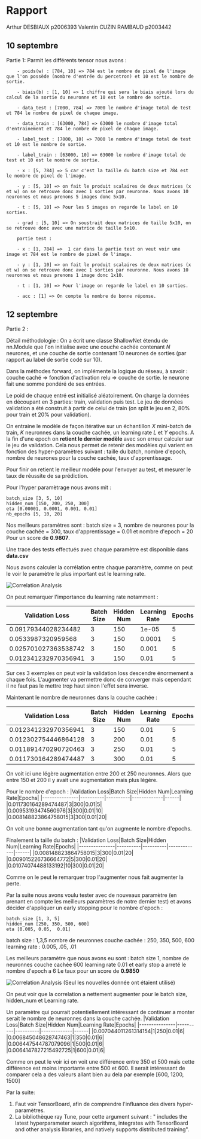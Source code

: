 # Rapport
Arthur DESBIAUX p2006393
Valentin CUZIN RAMBAUD p2003442
## 10 septembre

Partie 1:
    Parmit les différents tensor nous avons :

        - poids(w) : [784, 10] => 784 est le nombre de pixel de l'image que l'on possède (nombre d'entrée du percetron) et 10 est le nombre de sortie.

        - biais(b) : [1, 10] => 1 chiffre qui sera le biais ajouté lors du calcul de la sortie du neuronne et 10 est le nombre de sortie.

        - data_test : [7000, 784] => 7000 le nombre d'image total de test et 784 le nombre de pixel de chaque image.

        - data_train : [63000, 784] => 63000 le nombre d'image total d'entrainement et 784 le nombre de pixel de chaque image.

        - label_test : [7000, 10] => 7000 le nombre d'image total de test et 10 est le nombre de sortie.

        - label_train : [63000, 10] => 63000 le nombre d'image total de test et 10 est le nombre de sortie.

        - x : [5, 784] => 5 car c'est la taille du batch size et 784 est  le nombre de pixel de l'image.

        - y : [5, 10] => on fait le produit scalaires de deux matrices (x et w) on se retrouve donc avec 1 sorties par neuronne. Nous avons 10 neuronnes et nous prenons 5 images donc 5x10. 

        - t : [5, 10] => Pour les 5 images on regarde le label en 10 sorties.

        - grad : [5, 10] => On soustrait deux matrices de taille 5x10, on se retrouve donc avec une matrice de taille 5x10.

        partie test :

        - x : [1, 784] =>  1 car dans la partie test on veut voir une image et 784 est le nombre de pixel de l'image.

        - y : [1, 10] => on fait le produit scalaires de deux matrices (x et w) on se retrouve donc avec 1 sorties par neuronne. Nous avons 10 neuronnes et nous prenons 1 image donc 1x10. 

        - t : [1, 10] => Pour l'image on regarde le label en 10 sorties.

        - acc : [1] => On compte le nombre de bonne réponse.
## 12 septembre
Partie 2 :

Détail méthodologie : On a écrit une classe ShallowNet étendu de nn.Module que l'on initialise avec une couche cachée contenant $N$ neurones, et une couche de sortie contenant 10 neurones de sorties (par rapport au label de sortie codé sur 10). 

Dans la méthodes forward, on implémente la logique du réseau, à savoir : couche caché => fonction d'activation relu => couche de sortie. le neurone fait une somme pondéré de ses entrées. 

Le poid de chaque entré est initialisé aléatoirement. On charge la données en découpant en 3 parties: train, validation puis test. Le jeu de données validation a été construit à partir de celui de train (on split le jeu en 2, 80% pour train et 20% pour validation).

On entraine le modèle de façon itérative sur un échantillon $X$ mini-batch de train, $K$ neuronnes dans la couche cachée, un learning rate $L$ et $Y$ epochs. A la fin d'une epoch on **retient le dernier modèle** avec son erreur calculer sur le jeu de validation. Cela nous permet de retenir des modèles qui varient en fonction des hyper-paramètres suivant : taille du batch, nombre d'epoch, nombre de neurones pour la couche cachée, taux d'apprentissage.

Pour finir on retient le meilleur modèle pour l'envoyer au test, et mesurer le taux de réussite de sa prédiction.


Pour l'hyper paramètrage nous avons mit : 
```
batch_size [3, 5, 10]
hidden_num [150, 200, 250, 300]
eta [0.00001, 0.0001, 0.001, 0.01]
nb_epochs [5, 10, 20]
```
Nos meilleurs paramètres sont :
batch size = 3, nombre de neurones pour la couche cachée = 300, taux d'apprentissage = 0.01 et nombre d'epoch = 20
Pour un score de **0.9807**. 

Une trace des tests effectués avec chaque paramètre est disponible dans **data.csv**


Nous avons calculer la corrélation entre chaque paramètre, comme on peut le voir le paramètre le plus important est le learning rate.

![Correlation Analysis](Correlation.png "Correlation Analysis")

On peut remarquer l'importance du learning rate notamment : 

|Validation Loss|Batch Size|Hidden Num|Learning Rate|Epochs|
|---------------|----------|----------|-------------|------|
|0.09179344028234482|3|150|1e-05|5|
|0.0533987320959568|3|150|0.0001|5|
|0.025701027363538742|3|150|0.001|5|
|0.012341232970356941|3|150|0.01|5|


Sur ces 3 exemples on peut voir la validation loss descendre énormement a chaque fois. L'augmenter va permettre donc de converger mais cependant il ne faut pas le mettre trop haut sinon l'effet sera inverse.

Maintenant le nombre de neuronnes dans la couche cachée :

|Validation Loss|Batch Size|Hidden Num|Learning Rate|Epochs|
|---------------|----------|----------|-------------|------|
|0.012341232970356941|3|150|0.01|5|
|0.012302754446864128|3|200|0.01|5|
|0.011891470290720463|3|250|0.01|5|
|0.011730164289474487|3|300|0.01|5|

On voit ici une légère augmentation entre 200 et 250 neuronnes. Alors que entre 150 et 200 il y avait une augmentation mais plus légére.

Pour le nombre d'epoch :
|Validation Loss|Batch Size|Hidden Num|Learning Rate|Epochs|
|---------------|----------|----------|-------------|------|
|0.011730164289474487|3|300|0.01|5|
|0.00953193474560976|3|300|0.01|10|
|0.008148823864758015|3|300|0.01|20|

On voit une bonne augmentation tant qu'on augmente le nombre d'epochs.

Finalement la taille du batch :
|Validation Loss|Batch Size|Hidden Num|Learning Rate|Epochs|
|---------------|----------|----------|-------------|------|
|0.008148823864758015|3|300|0.01|20|
|0.009015226736664772|5|300|0.01|20|
|0.01074074488133192|10|300|0.01|20|

Comme on le peut le remarquer trop l'augmenter nous fait augmenter la perte. 

Par la suite nous avons voulu tester avec de nouveaux paramètre (en prenant en compte les meilleurs paramètres de notre dernier test) et avons décider d'appliquer un early stopping pour le nombre d'epoch :

```
batch_size [1, 3, 5]
hidden_num [250, 350, 500, 600]
eta [0.005, 0.05,  0.01]
```

batch size : 1,3,5
nombre de neuronnes couche cachée : 250, 350, 500, 600
learning rate : 0.005, .05, .01

Les meilleurs paramètre que nous avons eu sont :  batch size 1, nombre de neuronnes couche cachée 600 learning rate 0.01 et early stop a arreté le nombre d'epoch a 6
Le taux pour un score de **0.9850**

![Correlation Analysis](Correlation2.png "Correlation Analysis")
(Seul les nouvelles donnée ont étaient utilisé)

On peut voir que la correlation a nettement augmenter pour le batch size, hidden_num et Learning rate.

Un paramètre qui pourrait potentiellement intéressant de continuer a monter serait le nombre de neuronnes dans la couche cachée.
|Validation Loss|Batch Size|Hidden Num|Learning Rate|Epochs|
|---------------|----------|----------|-------------|------|
|0.007044011261314154|1|250|0.01|6|
|0.006845048628747463|1|350|0.01|6|
|0.006447544787079096|1|500|0.01|6|
|0.0064147827215492725|1|600|0.01|6|

Comme on peut le voir ici on voit une différence entre 350 et 500 mais cette différence est moins importante entre 500 et 600. Il serait intéressant de comparer cela a des valeurs allant bien au dela par exemple [600, 1200, 1500]


Par la suite:
1. Faut voir TensorBoard, afin de comprendre l'influance des divers hyper-paramètres.
3. La bibliothèque ray Tune, pour cette argument suivant : " includes the latest hyperparameter search algorithms, integrates with TensorBoard and other analysis libraries, and natively supports distributed training".


